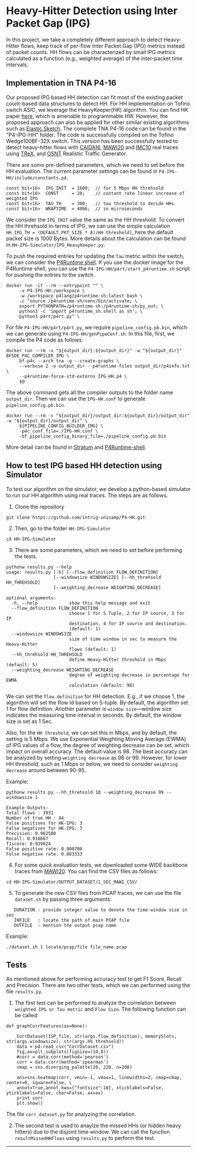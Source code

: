 # Heavy-Hitter Detection using Inter Packet Gap (IPG)
In this project, we take a completely different approach to detect Heavy-Hitter flows, keep track of per-flow Inter Packet Gap (IPG) metrics instead of packet counts. HH flows can be characterized by small IPG metrics calculated as a function (e.g., weighted average) of the inter-packet time intervals.


## Implementation in TNA P4-16
Our proposed IPG based HH detection can fit most of the existing packet count-based data structures to detect HH. For HH implementation on Tofino switch ASIC, we leverage the HeavyKeeper(HK) algorithm. You can find HK paper <a href="https://www.usenix.org/conference/atc18/presentation/gong">here</a>, which is amenable to programmable HW. However, the proposed approach can also be applied for other similar existing algorithms such as <a href="https://dl.acm.org/doi/10.1145/3230543.3230544">Elastic Sketch</a>. The complete TNA P4-16 code can be found in the "P4-IPG-HH" folder. The code is successfully compiled on the Tofino Wedge100BF-32X switch. This version has been successfully tested to detect heavy-hitter flows with <a href="https://mawi.wide.ad.jp/mawi/ditl/ditl2020-G/">CAIDA16</a>, <a href="https://www.caida.org/catalog/datasets/passive_dataset/">MAWI20</a> and <a href="http://pages.cs.wisc.edu/~tbenson/IMC10_Data.html/">IMC10</a> real traces using <a href="https://trex-tgn.cisco.com/">TReX</a>, and <a href="http://osnt.org/">OSNT</a> Realistic Traffic Generator.

There are some pre-defined parameters, which we need to set before the HH evaluation. The current parameter settings can be found in ```P4-IPG-HH/include/constants.p4```.

```
const bit<16>  IPG_INIT  = 1600;  // for 5 Mbps HH threhsold
const bit<16>  CONST     = 20;    // contant rate linear increase of weighted IPG 
const bit<16>  TAU_TH    = 300;   // tau threshold to decide HHs 
const bit<16>  WRAPTIME  = 4096;  // in microseconds
```
We consider the ```IPG_INIT``` value the same as the HH threshold. To convert the HH threhsold in-terms of IPG, we can use the simple calculation ```HH_IPG_TH = (DEFAULT_PKT_SIZE * 8)/HH threshold)```, here the default packet size is 1000 Bytes. More details about the calculation can be found in ```HH-IPG-Simulator/IPG_HeavyKeeper.py```.   

To push the required entries for updating the ```Tau``` metric within the switch, we can consider the <a href="https://github.com/p4lang/p4runtime-shell/">P4Runtime shell</a>. If you use the docker image for the P4Runtime shell, you can use the ```P4-IPG-HH/p4rt/start_p4runtime.sh``` script for pushing the entries to the switch. 

```
docker run -it --rm --entrypoint "" \
     -v P4-IPG-HH:/workspace \
     -w /workspace p4lang/p4runtime-sh:latest bash \
     -c "source /p4runtime-sh/venv/bin/activate; \
     export PYTHONPATH=/p4runtime-sh:/p4runtime-sh/py_out; \
     python3 -c 'import p4runtime_sh.shell as sh'; \
     python3 p4rt/p4rt.py" \
```
For file ```P4-IPG-HH/p4rt/p4rt.py```, we require ```pipeline_config.pb.bin```, which we can generate using ```P4-IPG-HH/genPipeConf.sh```.  In this file, first, we compile the P4 code as follows:

```
docker run --rm -v "${output_dir}:${output_dir}" -w "${output_dir}" BFSDE_P4C_COMPILER_IMG \
     bf-p4c --arch tna -g --create-graphs \
     --verbose 2 -o output_dir --p4runtime-files output_dir/p4info.txt \
     --p4runtime-force-std-externs IPG-HH.p4 \
     $@
```

The above command gets all the compiler outputs to the folder name ```output_dir```. Then we can use the ```IPG-HH.conf``` to generate ```pipeline_config.pb.bin```. 

```
docker run --rm -v "${output_dir}/output_dir:${output_dir}/output_dir" -w "${output_dir}/output_dir" \
     ${PIPELINE_CONFIG_BUILDER_IMG} \
     -p4c_conf_file=./IPG-HH.conf \
     -bf_pipeline_config_binary_file=./pipeline_config.pb.bin
```
 More detail can be found in <a href="https://github.com/stratum/stratum/blob/main/stratum/hal/bin/barefoot/README.pipeline.md">Stratum</a> and <a href="https://github.com/p4lang/p4runtime-shell">P4Runtime-shell</a>. 


## How to test IPG based HH detection using Simulator
To test our algorithm on the simulator, we develop a python-based simulator to run our HH algorithm using real traces. The steps are as follows.

1. Clone the repository

```git clone https://github.com/intrig-unicamp/P4-HH.git``` 

2. Then, go to the folder ```HH-IPG-Simulator ``` 

```
cd HH-IPG-Simulator
```

3. There are some parameters, which we need to set before performing the tests.   

```
pythonw results.py --help
usage: results.py [-h] [--flow_definition FLOW_DEFINITION]
                  [--windowsize WINDOWSIZE] [--hh_threhsold HH_THREHSOLD]
                  [--weighting_decrease WEIGHTING_DECREASE]

optional arguments:
  -h, --help            show this help message and exit
  --flow_definition FLOW_DEFINITION
                        choose 1 for 5 Tuple, 2 for IP source, 3 for IP
                        destination, 4 for IP source and destination.
                        (default: 1)
  --windowsize WINDOWSIZE
                        size of time window in sec to measure the Heavy-Hitter
                        flows (default: 1)
  --hh_threhsold HH_THREHSOLD
                        define Heavy-Hitter threshold in Mbps (default: 5)
  --weighting_decrease WEIGHTING_DECREASE
                        degree of weighting decrease in percentage for EWMA
                        calculation (default: 98)
```
We can set the ```flow definition``` for HH detection. E.g., if we choose 1, the algorithm will set the flow Id based on 5-tuple. By default, the algorithm set 1 for flow definition. Another parameter is ```window size```—window size indicates the measuring time interval in seconds. By default, the window size is set as 1 Sec. 


Also, for the ```HH threshold```, we can set this in Mbps, and by default, the setting is 5 Mbps. We use Exponential Weighting Moving Average (EWMA) of IPG values of a flow, the degree of weighting decrease can be set, which impact on overall accuracy. The default value is 98. The best accuracy can be analyzed by setting  ```weighting decrease``` as 98 or 99. However, for lower HH threshold, such as 1 Mbps or below, we need to consider ```weighting decrease``` around between 90-95.           

Example:

```
pythonw results.py --hh_threhsold 10 --weighting_decrease 99 --windowsize 1

Example Outputs:
Total flows : 3931
Number of true HH : 84
False positives for HK-IPG: 3
False negatives for HK-IPG: 7
Precision: 0.962500
Recall: 0.916667
f1score: 0.939024
False positive rate: 0.000780
False negative rate: 0.083333
```


4. For some quick evaluation tests, we downloaded some WIDE backbone traces from <a href="https://mawi.wide.ad.jp/mawi/ditl/ditl2020-G/">MAWI20</a>. You can find the CSV files as follows: 

```cd HH-IPG-Simulator/OUTPUT_DATASET/1_SEC_MAWI_CSV/ ```

5. To generate the new CSV files from PCAP traces, we can use the file ```dataset.sh``` by passing three arguments:

```
   DURATION : provide integer value to denote the time-window size in sec
   INFILE   : locate the path of main PCAP file
   OUTFILE  : mention the output pcap name
```
Example:

```./dataset.sh 1 locate/pcap/file file_name.pcap ```


## Tests

As mentioned above for performing accuracy test to get F1 Score, Recall and Precision. There are two other tests, which we can performed using the file 
```results.py```.

1. The first test can be performed to analyze the correlation between ```weighted IPG or Tau metric``` and ```Flow Size```. The following function can be 
called:

```
def graphCorrFeatures(ax=None):

    CorrDataset(ISP_file, str(args.flow_definition), memorySlots, str(args.windowsize), str(args.hh_threhsold))
    data = pd.read_csv("CorrDataset.csv")
    fig,ax=plt.subplots(figsize=(10,8))
    #corr = data.corr(method='pearson')
    corr = data.corr(method='spearman')
    cmap = sns.diverging_palette(20, 220, n=200)

    ans=sns.heatmap(corr, vmin=-1, vmax=1, linewidths=2, cmap=cmap, center=0, square=False, \
    annot=True,annot_kws={"fontsize":18}, xticklabels=False, yticklabels=False, cbar=False, ax=ax)
    print corr
    plt.show()

```

The file ```corr_dataset.py``` for analyzing the correlation. 

2. The second test is used to anaylze the missed HHs (or hidden heavy hitters) due to the disjoint time window. 
We can call the function ```resultMissedHHFlows``` using ```results.py``` to perform the test.  



---------
